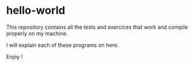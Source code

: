 # hello-world
This repository contains all the tests and exercices that work and compile properly on my machine.

I will explain each of these programs on here.



Enjoy !
